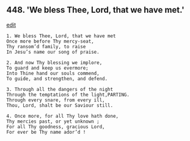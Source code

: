
## 448.  'We bless Thee, Lord, that we have met.'
[edit](https://docs.google.com/document/d/1BpDzz7Wolmfe3Vc8qVxhycDo9eH7XfNK/edit?mode=html)



    1. We bless Thee, Lord, that we have met 
    Once more before Thy mercy-seat, 
    Thy ransom’d family, to raise
    In Jesu’s name our song of praise.

    2. And now Thy blessing we implore,
    To guard and keep us evermore;
    Into Thine hand our souls commend, 
    To guide, and strengthen, and defend.

    3. Through all the dangers of the night 
    Through the temptations of the light,PARTING.
    Through every snare, from every ill,
    Thou, Lord, shalt be our Saviour still.

    4. Once more, for all Thy love hath done, 
    Thy mercies past, or yet unknown ;
    For all Thy goodness, gracious Lord,
    For ever be Thy name ador’d !
